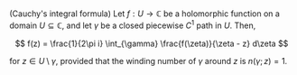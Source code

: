 (Cauchy's integral formula) Let $f: U \to \mathbb{C}$ be a holomorphic function on a domain $U \subseteq \mathbb{C}$, and let $\gamma$ be a closed piecewise $C^1$ path in $U$. Then,

$$
f(z) = \frac{1}{2\pi i} \int_{\gamma} \frac{f(\zeta)}{\zeta - z} d\zeta
$$

for $z \in U \setminus \gamma$, provided that the winding number of $\gamma$ around $z$ is $n(\gamma; z) = 1$.
